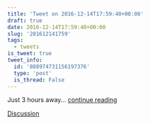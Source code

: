```yaml
---
title: 'Tweet on 2016-12-14T17:59:40+00:00'
draft: true
date: 2016-12-14T17:59:40+00:00
slug: '201612141759'
tags:
  - tweets
is_tweet: true
tweet_info:
  id: '808974731156197376'
  type: 'post'
  is_thread: False
---
```




Just 3 hours away... [continue reading](urls[0])

[Discussion](https://x.com/sytelus/status/808974731156197376)
